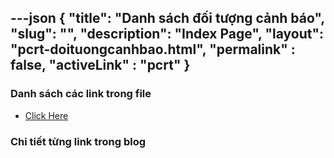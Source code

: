 ---json
{
    "title": "Danh sách đối tượng cảnh báo",
    "slug": "",
    "description": "Index Page",
    "layout": "pcrt-doituongcanhbao.html",
    "permalink" : false,
    "activeLink" : "pcrt"
}
---

### Danh sách các link trong file
- [Click Here](./blog-list.html)

### Chi tiết từng link trong blog
